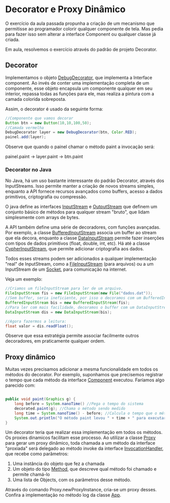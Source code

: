 # Decorator e Proxy Dinâmico


O exercício da aula passada propunha a criação de um mecanismo que permitisse ao programador  colorir qualquer 
componente de tela. Mas pedia para fazer isso sem alterar a interface Component ou qualquer classe já criada.

Em aula, resolvemos o exercício através do padrão de projeto Decorator. 

## Decorator

Implementamos o objeto 
[DebugDecorator](https://github.com/ProgAvancada/a15/blob/master/src/br/pucpr/br/pucpr/gui/DebugDecorator.java), que 
implementa a Interface component. Ao invés de conter uma implementação completa de um componente, esse objeto encapsula 
um componente qualquer em seu interior, repassa todas as funções para ele, mas realiza a pintura com a camada colorida 
sobreposta.

Assim, o decorator é usado da seguinte forma:

```java
//Componente que vamos decorar
Button btn = new Button(10,10,100,50);
//Camada vermelha
DebugDecorator layer = new DebugDecorator(btn, Color.RED);
painel.add(layer);
```

Observe que quando o painel chamar o método paint a invocação será:

painel.paint -> layer.paint -> btn.paint

### Decorator no Java

No Java, há um uso bastante interessante do padrão Decorator, através dos InputStreams. Isso permite manter a criação 
de novos streams simples, enquanto a API fornece recursos avançados como buffers, acesso a dados primitivos, 
criptografia ou compressão.

O java define as interfaces [InputStream](https://docs.oracle.com/javase/8/docs/api/java/io/InputStream.html) e 
[OutputStream](https://docs.oracle.com/javase/8/docs/api/java/io/OutputStream.html) que definem um conjunto básico de 
métodos para qualquer stream "bruto", que lidam simplesmente com arrays de bytes.

A API também define uma série de decoradores, com funções avançadas. Por exemplo, a classe 
[BufferedInputStream](https://docs.oracle.com/javase/8/docs/api/java/io/BufferedInputStream.html) associa 
um buffer ao stream que ela decora, enquanto a classe 
[DataInputStream](https://docs.oracle.com/javase/8/docs/api/java/io/DataInputStream.html) permite fazer inserções com 
tipos de dados primitivos (float, double, int, etc). Há até a classe 
[CypherInputStream](https://docs.oracle.com/javase/8/docs/api/javax/crypto/CipherInputStream.html), que permite 
adicionar criptografia aos dados.

Todos esses streams podem ser adicionados a qualquer implementação "real" de InputStream, como a 
[FileInputStream](https://docs.oracle.com/javase/8/docs/api/java/io/FileInputStream.html) (para arquivos) ou a um 
InputStream de um [Socket](https://docs.oracle.com/javase/8/docs/api/java/net/Socket.html), para comunicação na internet.

Veja um exemplo:
```java
//Criamos um fileInputStream para ler de um arquivo. 
FileInputStream fis = new FileInputStream(new File("dados.dat"));
//Sem buffer, seria ineficiente, por isso o decoramos com um BufferedInputStream:
BufferedInputStream bis = new BufferedInputStream(fis);
//Para ler com mais facilidade, decoramos o buffer com um DataInputStream:
DataInputStream dis = new DataInputStream(bis);

//Agora fazermos a leitura:
float valor = dis.readFloat(); 
```

Observe que essa estratégia permite associar facilmente outros decoradores, em praticamente qualquer ordem.

## Proxy dinâmico

Muitas vezes precisamos adicionar a mesma funcionalidade em todos os métodos do decorator. Por exemplo, suponhamos que 
precisemos registrar o tempo que cada método da interface 
[Component](https://github.com/ProgAvancada/a15/blob/master/src/br/pucpr/br/pucpr/gui/Component.java) executou. 
Faríamos algo parecido com:

```java

public void paint(Graphics g) {
    long before = System.nanoTime() //Pega o tempo do sistema
    decorated.paint(g); //Chama o método sendo medido
    long time = System.nanoTime() - before; //Calcula o tempo que o método levou para executar
    System.out.println("O método paint levou " + time + " para executar.");
}
```

Um decorator teria que realizar essa implementação em todos os métodos. Os proxies dinamicos facilitam esse processo.
Ao utilizar a classe [Proxy](https://docs.oracle.com/javase/8/docs/api/java/lang/reflect/Proxy.html) para gerar um proxy
 dinâmico, toda chamada a um método da interface "proxiada" será delegado ao método invoke da interface 
[InvocationHandler](https://docs.oracle.com/javase/8/docs/api/java/lang/reflect/InvocationHandler.html), 
que recebe como parâmetros:

1. Uma instância do objeto que fez a chamada
1. Um objeto do tipo [Method](https://docs.oracle.com/javase/8/docs/api/java/lang/reflect/Method.html), que 
descreve qual método foi chamado e permite chamá-lo
1. Uma lista de Objects, com os parâmetros desse método.

Através do comando Proxy.newProxyInstance, cria-se um proxy desses. Confira a implementação no método log da classe 
[App](https://github.com/ProgAvancada/a15/blob/master/src/br/pucpr/App.java).